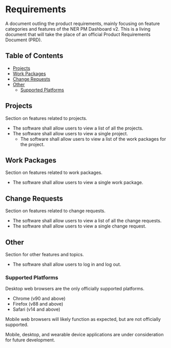 # Requirements

A document outling the product requirements, mainly focusing on feature categories and features of the NER PM Dashboard v2.
This is a living document that will take the place of an official Product Requirements Document (PRD).

## Table of Contents

- [Projects](https://github.com/Levent-Batakci/Gamified-Calendar/blob/main/Docs/Requirements.md#projects)
- [Work Packages](https://github.com/Levent-Batakci/Gamified-Calendar/blob/main/Docs/Requirements.md#work-packages)
- [Change Requests](https://github.com/Levent-Batakci/Gamified-Calendar/blob/main/Docs/Requirements.md#change-requests)
- [Other](https://github.com/Levent-Batakci/Gamified-Calendar/blob/main/Docs/Requirements.md#other)
  - [Supported Platforms](https://github.com/Levent-Batakci/Gamified-Calendar/blob/main/Docs/Requirements.md#supported-platforms)

## Projects

Section on features related to projects.

- The software shall allow users to view a list of all the projects.
- The software shall allow users to view a single project.
  - The software shall allow users to view a list of the work packages for the project.

## Work Packages

Section on features related to work packages.

- The software shall allow users to view a single work package.

## Change Requests

Section on features related to change requests.

- The software shall allow users to view a list of all the change requests.
- The software shall allow users to view a single change request.

## Other

Section for other features and topics.

- The software shall allow users to log in and log out.

### Supported Platforms

Desktop web browsers are the only officially supported platforms.

- Chrome (v90 and above)
- Firefox (v88 and above)
- Safari (v14 and above)

Mobile web browsers will likely function as expected, but are not officially supported.

Mobile, desktop, and wearable device applications are under consideration for future development.
